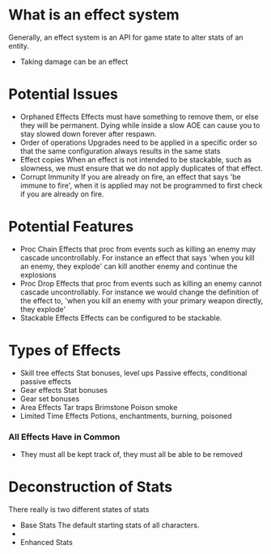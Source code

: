 
# What is an effect system
Generally, an effect system is an API for game state to alter stats of an entity.
- Taking damage can be an effect

# Potential Issues
- Orphaned Effects
	Effects must have something to remove them, or else they will be permanent. Dying while inside a slow AOE can cause you to stay slowed down forever after respawn.
- Order of operations
	Upgrades need to be applied in a specific order so that the same configuration always results in the same stats
- Effect copies
	When an effect is not intended to be stackable, such as slowness, we must ensure that we do not apply duplicates of that effect.
- Corrupt Immunity
	If you are already on fire, an effect that says 'be immune to fire', when it is applied may not be programmed to first check if you are already on fire.

# Potential Features
- Proc Chain
	Effects that proc from events such as killing an enemy may cascade uncontrollably. For instance an effect that says 'when you kill an enemy, they explode' can kill another enemy and continue the explosions
- Proc Drop
	Effects that proc from events such as killing an enemy cannot cascade uncontrollably. For instance we would change the definition of the effect to, 'when you kill an enemy with your primary weapon directly, they explode'
- Stackable Effects
	Effects can be configured to be stackable.


# Types of Effects
- Skill tree effects
	Stat bonuses, level ups
	Passive effects, conditional passive effects
- Gear effects
	Stat bonuses
- Gear set bonuses
- Area Effects
	Tar traps
	Brimstone
	Poison smoke
- Limited Time Effects
	Potions, enchantments, burning, poisoned

### All Effects Have in Common
- They must all be kept track of, they must all be able to be removed

# Deconstruction of Stats
There really is two different states of stats
- Base Stats
	The default starting stats of all characters.
- 
- Enhanced Stats
